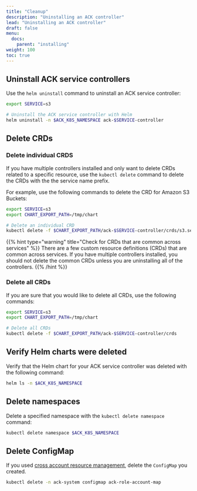```yaml
---
title: "Cleanup"
description: "Uninstalling an ACK controller"
lead: "Uninstalling an ACK controller"
draft: false
menu: 
  docs:
    parent: "installing"
weight: 100
toc: true
---
```


## Uninstall ACK service controllers 

Use the `helm uninstall` command to uninstall an ACK service controller:
```bash
export SERVICE=s3

# Uninstall the ACK service controller with Helm
helm uninstall -n $ACK_K8S_NAMESPACE ack-$SERVICE-controller
```

## Delete CRDs

### Delete individual CRDS

If you have multiple controllers installed and only want to delete CRDs related to a specific resource, use the `kubectl delete` command to delete the CRDs with the the service name prefix. 

For example, use the following commands to delete the CRD for Amazon S3 Buckets:
```bash
export SERVICE=s3
export CHART_EXPORT_PATH=/tmp/chart

# Delete an individual CRD
kubectl delete -f $CHART_EXPORT_PATH/ack-$SERVICE-controller/crds/s3.services.k8s.aws_buckets.yaml
```

{{% hint type="warning" title="Check for CRDs that are common across services" %}}
There are a few custom resource definitions (CRDs) that are common across services. If you have multiple controllers installed, you should not delete the common CRDs unless you are uninstalling all of the controllers.
{{% /hint %}}

### Delete all CRDs

If you are sure that you would like to delete all CRDs, use the following commands:
```bash
export SERVICE=s3
export CHART_EXPORT_PATH=/tmp/chart

# Delete all CRDs
kubectl delete -f $CHART_EXPORT_PATH/ack-$SERVICE-controller/crds
```

## Verify Helm charts were deleted

Verify that the Helm chart for your ACK service controller was deleted with the following command:
```bash
helm ls -n $ACK_K8S_NAMESPACE
```

## Delete namespaces

Delete a specified namespace with the `kubectl delete namespace` command:
```bash
kubectl delete namespace $ACK_K8S_NAMESPACE
```

## Delete ConfigMap

If you used [cross account resource management][carm-docs], delete the `ConfigMap` you created. 
```bash
kubectl delete -n ack-system configmap ack-role-account-map
```

[carm-docs]: ../cross-account-resource-management/

